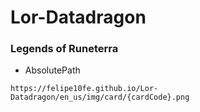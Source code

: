 # Lor-Datadragon

### Legends of Runeterra

- AbsolutePath

`https://felipe10fe.github.io/Lor-Datadragon/en_us/img/card/{cardCode}.png`
